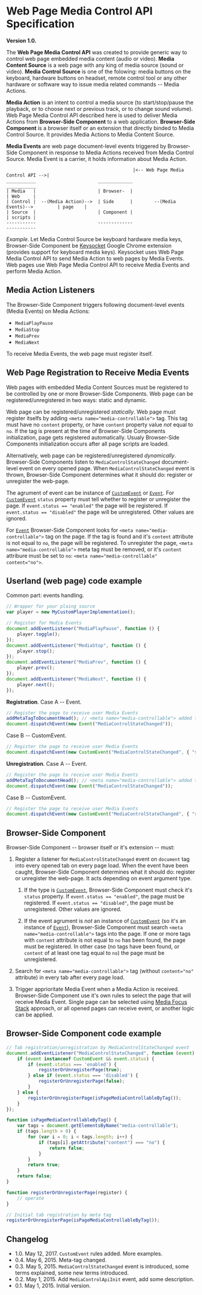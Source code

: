 Web Page Media Control API Specification
==========================================

**Version 1.0.**

The **Web Page Media Control API** was created to provide generic way to control web page embedded media content (audio or video). **Media Content Source** is a web page with any king of media source (sound or video). **Media Control Source** is one of the folowing: media buttons on the keyboard, hardware buttons on headset, remote control tool or any other hardware or software way to issue media related commands -- Media Actions.

**Media Action** is an intent to control a media source (to start/stop/pause the playback, or to choose next or previous track, or to change sound volume). Web Page Media Control API described here is used to deliver Media Actions from **Browser-Side Component** to a web application. **Browser-Side Component** is a browser itself or an extension that directly binded to Media Control Source. It provides Media Actions to Media Content Source.

**Media Events** are web page document-level events triggered by Browser-Side Component in response to Media Actions received from Media Control Source. Media Event is a carrier, it holds information about Media Action.

```
                                               |<-- Web Page Media Control API -->|
___________                       _____________                                    ___________
| Media   |                       | Browser-  |                                    | Web     |
| Control |  --(Media Action)-->  | Side      |        --(Media Events)-->         | page    |
| Source  |                       | Component |                                    | scripts |
-----------                       -------------                                    -----------
```

*Example*. Let Media Control Source be keyboard hardware media keys, Browser-Side Component be [Keysocket](https://github.com/borismus/keysocket) Google Chrome extension (provides support for keyboard media keys). Keysocket uses Web Page Media Control API to send Media Action to web pages by Media Events. Web pages use Web Page Media Control API to receive Media Events and perform Media Action.

Media Action Listeners
----------------------

The Browser-Side Component triggers following document-level events (Media Events) on Media Actions:

- `MediaPlayPause`
- `MediaStop`
- `MediaPrev`
- `MediaNext`

To receive Media Events, the web page must register itself.

Web Page Registration to Receive Media Events
---------------------------------------------

Web pages with embedded Media Content Sources must be registered to be controlled by one or more Browser-Side Components. Web page can be registered/unregistered in two ways: static and dynamic.

Web page can be registered/unregistered *statically*. Web page must register itselfs by adding `<meta name="media-controllable">` tag. This tag must have no `content` property, or have `content` property value *not* equal to `no`. If the tag is present at the time of Browser-Side Components initialization, page gets registered automatically. Usualy Browser-Side Components initialization occurs after all page scripts are loaded.

Alternatively, web page can be registered/unregistered *dynamically*. Browser-Side Components listen to `MediaControlStateChanged` document-level event on every opened page. When `MediaControlStateChanged` event is thrown, Browser-Side Component determines what it should do: register or unregister the web-page.

The agrument of event can be instance of [`CustomEvent`][custom-event] or [`Event`][event]. For [`CustomEvent`][custom-event] `status` property must tell whether to register or unregister the page. If `event.status == "enabled"` the page will be registered. If `event.status == "disabled"` the page will be unregistered. Other values are ignored.

For [`Event`][event] Browser-Side Component looks for `<meta name="media-controllable">` tag on the page. If the tag is found and it's `content` attribute is not equal to `no`, the page will be registered. To unregister the page, `<meta name="media-controllable">` meta tag must be removed, or it's `content` attribure must be set to `no`: `<meta name="media-controllable" content="no">`.

Userland (web page) code example
--------------------------------

Common part: events handling.

``` js
// Wrapper for your plaing source
var player = new MyCustomPlayerImplementation();

// Register for Media Events
document.addEventListener("MediaPlayPause", function () {
    player.toggle();
});
document.addEventListener("MediaStop", function () {
    player.stop();
});
document.addEventListener("MediaPrev", function () {
    player.prev();
});
document.addEventListener("MediaNext", function () {
    player.next();
});
```

**Registration**. Case A -- Event.

``` js
// Register the page to receive user Media Events
addMetaTagToDocumentHead(); // <meta name="media-controllable"> added to html>head inside
document.dispatchEvent(new Event("MediaControlStateChanged"));
```

Case B -- CustomEvent.

``` js
// Register the page to receive user Media Events
document.dispatchEvent(new CustomEvent("MediaControlStateChanged", { "status": "enabled" }));
```

**Unregistration**. Case A -- Event.

``` js
// Register the page to receive user Media Events
addMetaTagToDocumentHead(); // <meta name="media-controllable"> added to html>head inside
document.dispatchEvent(new Event("MediaControlStateChanged"));
```

Case B -- CustomEvent.

``` js
// Register the page to receive user Media Events
document.dispatchEvent(new CustomEvent("MediaControlStateChanged", { "status": "disabled" }));
```

Browser-Side Component
----------------------

Browser-Side Component -- browser itself or it's extension -- must:

1. Register a listener for `MediaControlStateChanged` event on `document` tag into every opened tab on every page load. When the event have been caught, Browser-Side Component determines what it should do: register or unregister the web-page. It acts depending on event argument type.

    1. If the type is [`CustomEvent`][custom-event], Browser-Side Component must check it's `status` property. If `event.status == "enabled"`, the page must be registered. If `event.status == "disabled"`, the page must be unregistered. Other values are ignored.
    
    2. If the event agrument is *not* an instance of [`CustomEvent`][custom-event] (so it's an instance of [`Event`][event]), Browser-Side Component must search `<meta name="media-controllable">` tags into the page. If one or more tags with `content` attribute is not equal to `no` has been found, the page must be registered. In other case (no tags have been found, or `content` of at least one tag equal to `no`) the page must be unregistered.

2. Search for `<meta name="media-controllable">` tag (without `content="no"` attribute) in every tab after every page load.

3. Trigger apprioritate Media Event when a Media Action is received. Browser-Side Component use it's own rules to select the page that will receive Media Event. Single page can be selected using [Media Focus Stack](http://smus.com/remote-controls-web-media/) approach, or all opened pages can receive event, or another logic can be applied.

Browser-Side Component code example
-----------------------------------

```js
// Tab registration/unregistration by MediaControlStateChanged event
document.addEventListener("MediaControlStateChanged", function (event) {
    if (event instanceof CustomEvent && event.status) {
        if (event.status === 'enabled') {
            registerOrUnregisterPage(true);
        } else if (event.status === 'disabled') {
            registerOrUnregisterPage(false);
        }
    } else {
        registerOrUnregisterPage(isPageMediaControllableByTag());
    }
});

function isPageMediaControllableByTag() {
    var tags = document.getElementsByName("media-controllable");
    if (tags.length > 0) {
        for (var i = 0; i < tags.length; i++) {
            if (tags[i].getAttribute("content") === "no") {
                return false;
            }
        }
        return true;
    }
    return false;
}

function registerOrUnregisterPage(register) {
    // operate
}

// Initial tab registration by meta tag
registerOrUnregisterPage(isPageMediaControllableByTag());
```

Changelog
---------

* 1.0. May 12, 2017. `CustomEvent` rules added. More examples.
* 0.4. May 6, 2015. Meta-tag changed.
* 0.3. May 5, 2015. `MediaControlStateChanged` event is introduced, some terms explained, some new terms introduced.
* 0.2. May 1, 2015. Add `MediaControlApiInit` event, add some description.
* 0.1. May 1, 2015. Initial version.

[custom-event]: https://developer.mozilla.org/en-US/docs/Web/API/CustomEvent
[event]: https://developer.mozilla.org/en-US/docs/Web/API/Event